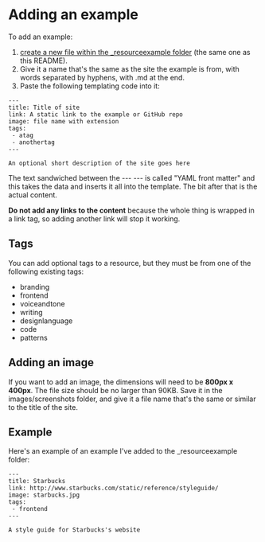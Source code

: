 # Adding an example

To add an example:

1. [create a new file within the _resourceexample folder](https://github.com/maban/styleguides/new/gh-pages/_resourceexample) (the same one as this README). 
2. Give it a name that's the same as the site the example is from, with words separated by hyphens, with .md at the end.
3. Paste the following templating code into it:

```
---
title: Title of site
link: A static link to the example or GitHub repo
image: file name with extension
tags:
 - atag
 - anothertag
---

An optional short description of the site goes here
```

The text sandwiched between the --- --- is called "YAML front matter" and this takes the data and inserts it all into the template. The bit after that is the actual content.

**Do not add any links to the content** because the whole thing is wrapped in a link tag, so adding another link will stop it working.

## Tags

You can add optional tags to a resource, but they must be from one of the following existing tags:

* branding
* frontend
* voiceandtone
* writing
* designlanguage
* code
* patterns

## Adding an image

If you want to add an image, the dimensions will need to be **800px x 400px**. The file size should be no larger than 90KB. Save it in the images/screenshots folder, and give it a file name that's the same or similar to the title of the site.

## Example

Here's an example of an example I've added to the _resourceexample folder:

```
---
title: Starbucks
link: http://www.starbucks.com/static/reference/styleguide/
image: starbucks.jpg
tags:
 - frontend
---

A style guide for Starbucks's website
```
